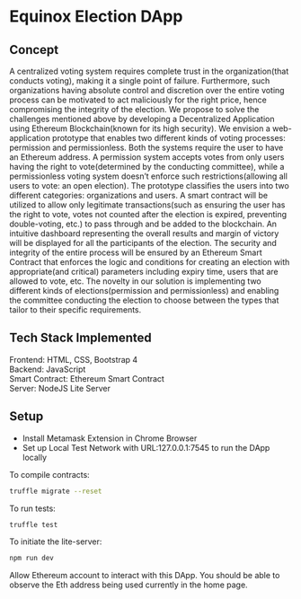 # Equinox Election DApp

## Concept

A centralized voting system requires complete trust in the organization(that conducts voting), making it a single point of failure. Furthermore, such organizations having absolute control and discretion over the entire voting process can be motivated to act maliciously for the right price, hence compromising the integrity of the election. We propose to solve the challenges mentioned above by developing a Decentralized Application using Ethereum Blockchain(known for its high security). We envision a web-application prototype that enables two different kinds of voting processes: permission and permissionless. Both the systems require the user to have an Ethereum address. A permission system accepts votes from only users having the right to vote(determined by the conducting committee), while a permissionless voting system doesn’t enforce such restrictions(allowing all users to vote: an open election). The prototype classifies the users into two different categories: organizations and users. A smart contract will be utilized to allow only legitimate transactions(such as ensuring the user has the right to vote, votes not counted after the election is expired, preventing double-voting, etc.) to pass through and be added to the blockchain. An intuitive dashboard representing the overall results and margin of victory will be displayed for all the participants of the election. The security and integrity of the entire process will be ensured by an Ethereum Smart Contract that enforces the logic and conditions for creating an election with appropriate(and critical) parameters including expiry time, users that are allowed to vote, etc. The novelty in our solution is implementing two different kinds of elections(permission and permissionless) and enabling the committee conducting the election to choose between the types that tailor to their specific requirements.


## Tech Stack Implemented

Frontend: HTML, CSS, Bootstrap 4 <br/>
Backend: JavaScript  <br/>
Smart Contract: Ethereum Smart Contract  <br/>
Server: NodeJS Lite Server  <br/>


## Setup

  - Install Metamask Extension in Chrome Browser
  - Set up Local Test Network with URL:127.0.0.1:7545 to run the DApp locally

To compile contracts:
```sh
truffle migrate --reset
```

To run tests:
```sh
truffle test
```

To initiate the lite-server:
```sh
npm run dev
```

Allow Ethereum account to interact with this DApp. You should be able to observe the Eth address being used currently in the home page.

